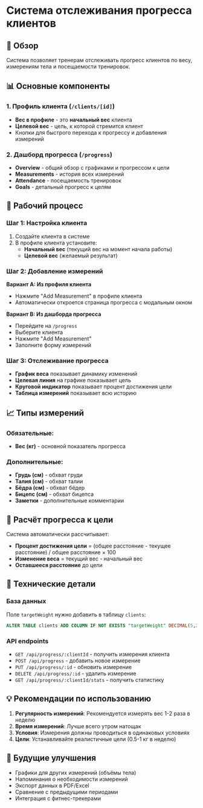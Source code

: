 # Система отслеживания прогресса клиентов

## 🎯 Обзор

Система позволяет тренерам отслеживать прогресс клиентов по весу, измерениям тела и посещаемости тренировок.

## 📊 Основные компоненты

### 1. **Профиль клиента** (`/clients/[id]`)
- **Вес в профиле** - это **начальный вес** клиента
- **Целевой вес** - цель, к которой стремится клиент
- Кнопки для быстрого перехода к прогрессу и добавления измерений

### 2. **Дашборд прогресса** (`/progress`)
- **Overview** - общий обзор с графиками и прогрессом к цели
- **Measurements** - история всех измерений
- **Attendance** - посещаемость тренировок
- **Goals** - детальный прогресс к целям

## 🔄 Рабочий процесс

### Шаг 1: Настройка клиента
1. Создайте клиента в системе
2. В профиле клиента установите:
   - **Начальный вес** (текущий вес на момент начала работы)
   - **Целевой вес** (желаемый результат)

### Шаг 2: Добавление измерений
**Вариант A: Из профиля клиента**
- Нажмите "Add Measurement" в профиле клиента
- Автоматически откроется страница прогресса с модальным окном

**Вариант B: Из дашборда прогресса**
- Перейдите на `/progress`
- Выберите клиента
- Нажмите "Add Measurement"
- Заполните форму измерений

### Шаг 3: Отслеживание прогресса
- **График веса** показывает динамику изменений
- **Целевая линия** на графике показывает цель
- **Круговой индикатор** показывает процент достижения цели
- **Таблица измерений** показывает всю историю

## 📈 Типы измерений

### Обязательные:
- **Вес (кг)** - основной показатель прогресса

### Дополнительные:
- **Грудь (см)** - обхват груди
- **Талия (см)** - обхват талии  
- **Бёдра (см)** - обхват бёдер
- **Бицепс (см)** - обхват бицепса
- **Заметки** - дополнительные комментарии

## 🎯 Расчёт прогресса к цели

Система автоматически рассчитывает:
- **Процент достижения цели** = (общее расстояние - текущее расстояние) / общее расстояние × 100
- **Изменение веса** = текущий вес - начальный вес
- **Оставшееся расстояние** до цели

## 🔧 Технические детали

### База данных
Поле `targetWeight` нужно добавить в таблицу `clients`:
```sql
ALTER TABLE clients ADD COLUMN IF NOT EXISTS "targetWeight" DECIMAL(5,2);
```

### API endpoints
- `GET /api/progress/:clientId` - получить измерения клиента
- `POST /api/progress` - добавить новое измерение
- `PUT /api/progress/:id` - обновить измерение
- `DELETE /api/progress/:id` - удалить измерение
- `GET /api/progress/:clientId/stats` - получить статистику

## 💡 Рекомендации по использованию

1. **Регулярность измерений**: Рекомендуется измерять вес 1-2 раза в неделю
2. **Время измерений**: Лучше всего утром натощак
3. **Условия**: Измерения должны проводиться в одинаковых условиях
4. **Цели**: Устанавливайте реалистичные цели (0.5-1 кг в неделю)

## 🚀 Будущие улучшения

- Графики для других измерений (объёмы тела)
- Напоминания о необходимости измерений
- Экспорт данных в PDF/Excel
- Сравнение с предыдущими периодами
- Интеграция с фитнес-трекерами 